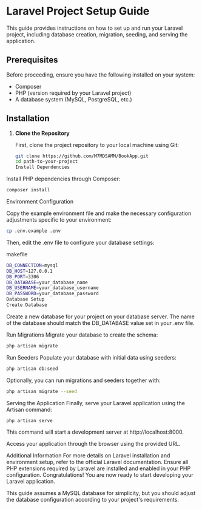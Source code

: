 # Laravel Project Setup Guide

This guide provides instructions on how to set up and run your Laravel project, including database creation, migration, seeding, and serving the application.

## Prerequisites

Before proceeding, ensure you have the following installed on your system:

-   Composer
-   PHP (version required by your Laravel project)
-   A database system (MySQL, PostgreSQL, etc.)

## Installation

1. **Clone the Repository**

    First, clone the project repository to your local machine using Git:

    ```bash
    git clone https://github.com/M7MDSAMM/BookApp.git
    cd path-to-your-project
    Install Dependencies
    ```

Install PHP dependencies through Composer:

```bash
composer install
```
Environment Configuration

Copy the example environment file and make the necessary configuration adjustments specific to your environment:

```bash
cp .env.example .env
```
Then, edit the .env file to configure your database settings:

makefile
```bash
DB_CONNECTION=mysql
DB_HOST=127.0.0.1
DB_PORT=3306
DB_DATABASE=your_database_name
DB_USERNAME=your_database_username
DB_PASSWORD=your_database_password
Database Setup
Create Database
```
Create a new database for your project on your database server. The name of the database should match the DB_DATABASE value set in your .env file.

Run Migrations
Migrate your database to create the schema:
```bash
php artisan migrate
```
Run Seeders
Populate your database with initial data using seeders:

```bash
php artisan db:seed
```
Optionally, you can run migrations and seeders together with:
```bash
php artisan migrate --seed
```
Serving the Application
Finally, serve your Laravel application using the Artisan command:
```bash
php artisan serve
```
This command will start a development server at http://localhost:8000.

Access your application through the browser using the provided URL.

Additional Information
For more details on Laravel installation and environment setup, refer to the official Laravel documentation.
Ensure all PHP extensions required by Laravel are installed and enabled in your PHP configuration.
Congratulations! You are now ready to start developing your Laravel application.


This guide assumes a MySQL database for simplicity, but you should adjust the database configuration according to your project's requirements.
